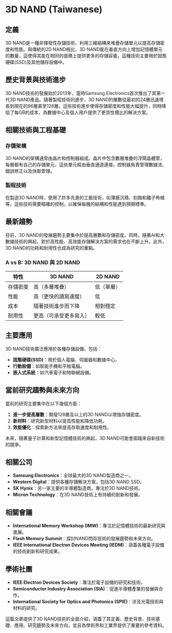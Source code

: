 # 3D NAND (Taiwanese)

## 定義

3D NAND是一種非揮發性存儲技術，利用三維結構來堆疊存儲單元以提高存儲密度和性能。與傳統的2D NAND相比，3D NAND能在垂直方向上增加記憶體單元的數量，這使得其能在相同的面積上提供更多的存儲容量。這種技術主要用於固態硬碟(SSD)及其他儲存設備中。

## 歷史背景與技術進步

3D NAND技術的發展始於2013年，當時Samsung Electronics首次推出了其第一代3D NAND產品。隨著製程技術的進步，3D NAND的層數從最初的24層迅速增長到現在的96層甚至128層。這些技術進步使得存儲密度和性能大幅提升，同時降低了每GB的成本，為數據中心及個人用戶提供了更具性價比的解決方案。

## 相關技術與工程基礎

### 存儲架構

3D NAND的架構通常由晶片和控制器組成。晶片中包含數層堆疊的浮閘晶體管，每層都有自己的存儲單元，這些單元經由垂直通道連接。控制器負責管理數據流、錯誤修正以及快取管理。

### 製程技術

在製造3D NAND時，使用了許多先進的工藝技術，如薄膜沉積、刻蝕和離子佈植等。這些技術需要精確的控制，以確保每層的結構和性能達到預期標準。

## 最新趨勢

目前，3D NAND的發展趨勢主要集中於提高層數和存儲密度。同時，隨著AI和大數據技術的興起，對於高性能、高效能存儲解決方案的需求也在不斷上升。此外，3D NAND的功耗和耐用性也成為研究的重點。

### A vs B: 3D NAND 與 2D NAND

| 特性           | 3D NAND               | 2D NAND              |
|----------------|-----------------------|----------------------|
| 存儲密度       | 高（多層堆疊）       | 低（單層）           |
| 性能           | 高（更快的讀寫速度） | 低                    |
| 成本           | 隨著技術進步而下降   | 相對穩定             |
| 耐用性         | 更高（可承受更多寫入）| 較低                  |

## 主要應用

3D NAND技術廣泛應用於各種存儲設備，包括：

- **固態硬碟(SSD)**：用於個人電腦、伺服器和數據中心。
- **行動設備**：如智能手機和平板電腦。
- **嵌入式系統**：如汽車電子和物聯網設備。

## 當前研究趨勢與未來方向

當前的研究主要集中在以下幾個方面：

1. **進一步提高層數**：開發128層及以上的3D NAND以增強存儲密度。
2. **新材料**：研究新型材料以提高性能和降低功耗。
3. **效能優化**：探索新方法來提高存取速度和耐用性。

未來，隨著量子計算和新型記憶體技術的興起，3D NAND可能會面臨來自新技術的競爭。

## 相關公司

- **Samsung Electronics**：全球最大的3D NAND製造商之一。
- **Western Digital**：提供各種存儲解決方案，包括3D NAND SSD。
- **SK Hynix**：另一家主要的半導體製造商，專注於3D NAND技術。
- **Micron Technology**：在3D NAND技術上有持續的創新和發展。

## 相關會議

- **International Memory Workshop (IMW)**：專注於記憶體技術的最新研究與進展。
- **Flash Memory Summit**：探討NAND閃存技術的發展趨勢和未來方向。
- **IEEE International Electron Devices Meeting (IEDM)**：涵蓋各種電子設備的技術創新和研究成果。

## 學術社團

- **IEEE Electron Devices Society**：專注於電子設備的研究和技術。
- **Semiconductor Industry Association (SIA)**：促進半導體產業的發展與合作。
- **International Society for Optics and Photonics (SPIE)**：涉及光電技術與材料的研究。

這篇文章提供了3D NAND技術的全面介紹，涵蓋了其定義、歷史背景、技術基礎、應用、研究趨勢及未來方向，並且為學術界和工業界提供了重要的參考資料。